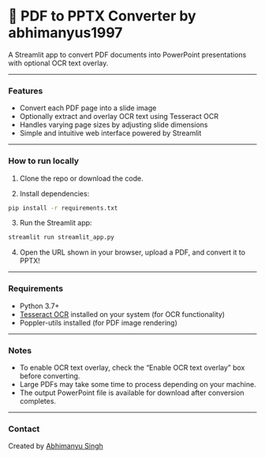 # 📄 PDF to PPTX Converter by abhimanyus1997

A Streamlit app to convert PDF documents into PowerPoint presentations with optional OCR text overlay.

---

### Features

* Convert each PDF page into a slide image
* Optionally extract and overlay OCR text using Tesseract OCR
* Handles varying page sizes by adjusting slide dimensions
* Simple and intuitive web interface powered by Streamlit

---

### How to run locally

1. Clone the repo or download the code.

2. Install dependencies:

```bash
pip install -r requirements.txt
```

3. Run the Streamlit app:

```bash
streamlit run streamlit_app.py
```

4. Open the URL shown in your browser, upload a PDF, and convert it to PPTX!

---

### Requirements

* Python 3.7+
* [Tesseract OCR](https://github.com/tesseract-ocr/tesseract) installed on your system (for OCR functionality)
* Poppler-utils installed (for PDF image rendering)

---

### Notes

* To enable OCR text overlay, check the “Enable OCR text overlay” box before converting.
* Large PDFs may take some time to process depending on your machine.
* The output PowerPoint file is available for download after conversion completes.

---

### Contact

Created by [Abhimanyu Singh](https://www.linkedin.com/in/abhimanyus1997/)